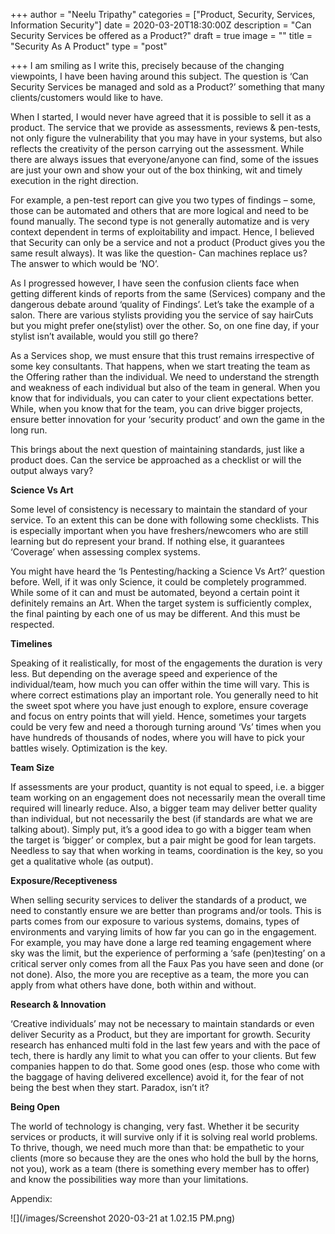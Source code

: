 +++
author = "Neelu Tripathy"
categories = ["Product, Security, Services, Information  Security"]
date = 2020-03-20T18:30:00Z
description = "Can Security Services be offered as a Product?"
draft = true
image = ""
title = "Security As A Product"
type = "post"

+++
I am smiling as I write this, precisely because of the changing viewpoints, I have been having around this subject. The question is ‘Can Security Services be managed and sold as a Product?’ something that many clients/customers would like to have.

When I started, I would never have agreed that it is possible to sell it as a product. The service that we provide as assessments, reviews & pen-tests, not only figure the vulnerability that you may have in your systems, but also reflects the creativity of the person carrying out the assessment. While there are always issues that everyone/anyone can find, some of the issues are just your own and show your out of the box thinking, wit and timely execution in the right direction.

For example, a pen-test report can give you two types of findings – some, those can be automated and others that are more logical and need to be found manually. The second type is not generally automatize and is very context dependent in terms of exploitability and impact. Hence, I believed that Security can only be a service and not a product (Product gives you the same result always). It was like the question- Can machines replace us? The answer to which would be ‘NO’.

As I progressed however, I have seen the confusion clients face when getting different kinds of reports from the same (Services) company and the dangerous debate around ‘quality of Findings’. Let’s take the example of a salon. There are various stylists providing you the service of say hairCuts but you might prefer one(stylist) over the other. So, on one fine day, if your stylist isn’t available, would you still go there?

As a Services shop, we must ensure that this trust remains irrespective of some key consultants. That happens, when we start treating the team as the Offering rather than the individual. We need to understand the strength and weakness of each individual but also of the team in general. When you know that for individuals, you can cater to your client expectations better. While, when you know that for the team, you can drive bigger projects, ensure better innovation for your ‘security product’ and own the game in the long run.

This brings about the next question of maintaining standards, just like a product does. Can the service be approached as a checklist or will the output always vary?

**Science Vs Art**

Some level of consistency is necessary to maintain the standard of your service. To an extent this can be done with following some checklists. This is especially important when you have freshers/newcomers who are still learning but do represent your brand. If nothing else, it guarantees ‘Coverage’ when assessing complex systems.

You might have heard the ‘Is Pentesting/hacking a Science Vs Art?’ question before. Well, if it was only Science, it could be completely programmed. While some of it can and must be automated, beyond a certain point it definitely remains an Art. When the target system is sufficiently complex, the final painting by each one of us may be different. And this must be respected.

**Timelines**

Speaking of it realistically, for most of the engagements the duration is very less. But depending on the average speed and experience of the individual/team, how much you can offer within the time will vary. This is where correct estimations play an important role. You generally need to hit the sweet spot where you have just enough to explore, ensure coverage and focus on entry points that will yield. Hence, sometimes your targets could be very few and need a thorough turning around ‘Vs’ times when you have hundreds of thousands of nodes, where you will have to pick your battles wisely. Optimization is the key.

**Team Size**

If assessments are your product, quantity is not equal to speed, i.e. a bigger team working on an engagement does not necessarily mean the overall time required will linearly reduce. Also, a bigger team may deliver better quality than individual, but not necessarily the best (if standards are what we are talking about). Simply put, it’s a good idea to go with a bigger team when the target is ‘bigger’ or complex, but a pair might be good for lean targets. Needless to say that when working in teams, coordination is the key, so you get a qualitative whole (as output).

**Exposure/Receptiveness**

When selling security services to deliver the standards of a product, we need to constantly ensure we are better than programs and/or tools. This is parts comes from our exposure to various systems, domains, types of environments and varying limits of how far you can go in the engagement. For example, you may have done a large red teaming engagement where sky was the limit, but the experience of performing a ‘safe (pen)testing’ on a critical server only comes from all the Faux Pas you have seen and done (or not done). Also, the more you are receptive as a team, the more you can apply from what others have done, both within and without.

**Research & Innovation**

‘Creative individuals’ may not be necessary to maintain standards or even deliver Security as a Product, but they are important for growth. Security research has enhanced multi fold in the last few years and with the pace of tech, there is hardly any limit to what you can offer to your clients. But few companies happen to do that. Some good ones (esp. those who come with the baggage of having delivered excellence) avoid it, for the fear of not being the best when they start. Paradox, isn’t it?

**Being Open**

The world of technology is changing, very fast. Whether it be security services or products, it will survive only if it is solving real world problems. To thrive, though, we need much more than that: be empathetic to your clients (more so because they are the ones who hold the bull by the horns, not you), work as a team (there is something every member has to offer) and know the possibilities way more than your limitations.

Appendix:

![](/images/Screenshot 2020-03-21 at 1.02.15 PM.png)